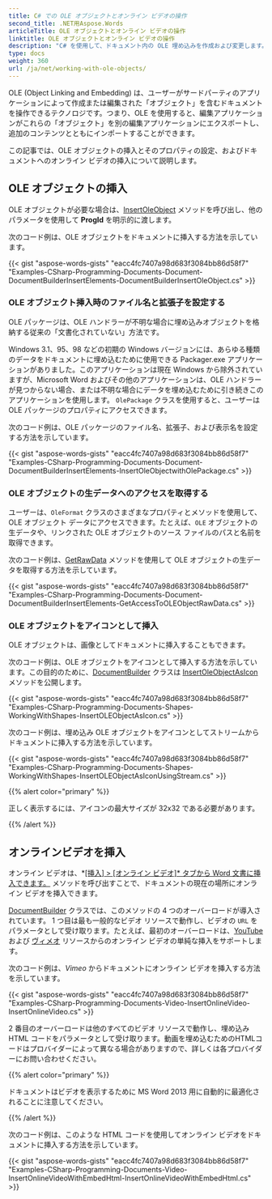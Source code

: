 ```yaml
---
title: C# での OLE オブジェクトとオンライン ビデオの操作
second_title: .NET用Aspose.Words
articleTitle: OLE オブジェクトとオンライン ビデオの操作
linktitle: OLE オブジェクトとオンライン ビデオの操作
description: "C# を使用して、ドキュメント内の OLE 埋め込みを作成および変更します。"
type: docs
weight: 360
url: /ja/net/working-with-ole-objects/
---
```


OLE (Object Linking and Embedding) は、ユーザーがサードパーティのアプリケーションによって作成または編集された「オブジェクト」を含むドキュメントを操作できるテクノロジです。つまり、OLE を使用すると、編集アプリケーションがこれらの「オブジェクト」を別の編集アプリケーションにエクスポートし、追加のコンテンツとともにインポートすることができます。

この記事では、OLE オブジェクトの挿入とそのプロパティの設定、およびドキュメントへのオンライン ビデオの挿入について説明します。

## OLE オブジェクトの挿入

OLE オブジェクトが必要な場合は、[InsertOleObject](https://reference.aspose.com/words/net/aspose.words/documentbuilder/insertoleobject/) メソッドを呼び出し、他のパラメータを使用して **ProgId** を明示的に渡します。

次のコード例は、OLE オブジェクトをドキュメントに挿入する方法を示しています。

{{< gist "aspose-words-gists" "eacc4fc7407a98d683f3084bb86d58f7" "Examples-CSharp-Programming-Documents-Document-DocumentBuilderInsertElements-DocumentBuilderInsertOleObject.cs" >}}

### OLE オブジェクト挿入時のファイル名と拡張子を設定する

OLE パッケージは、OLE ハンドラーが不明な場合に埋め込みオブジェクトを格納する従来の「文書化されていない」方法です。

Windows 3.1、95、98 などの初期の Windows バージョンには、あらゆる種類のデータをドキュメントに埋め込むために使用できる Packager.exe アプリケーションがありました。このアプリケーションは現在 Windows から除外されていますが、Microsoft Word およびその他のアプリケーションは、OLE ハンドラーが見つからない場合、または不明な場合にデータを埋め込むために引き続きこのアプリケーションを使用します。 `OlePackage` クラスを使用すると、ユーザーは OLE パッケージのプロパティにアクセスできます。

次のコード例は、OLE パッケージのファイル名、拡張子、および表示名を設定する方法を示しています。

{{< gist "aspose-words-gists" "eacc4fc7407a98d683f3084bb86d58f7" "Examples-CSharp-Programming-Documents-Document-DocumentBuilderInsertElements-InsertOleObjectwithOlePackage.cs" >}}

### OLE オブジェクトの生データへのアクセスを取得する

ユーザーは、`OleFormat` クラスのさまざまなプロパティとメソッドを使用して、OLE オブジェクト データにアクセスできます。たとえば、`OLE` オブジェクトの生データや、リンクされた OLE オブジェクトのソース ファイルのパスと名前を取得できます。

次のコード例は、[GetRawData](https://reference.aspose.com/words/net/aspose.words.drawing/oleformat/getrawdata/) メソッドを使用して OLE オブジェクトの生データを取得する方法を示しています。

{{< gist "aspose-words-gists" "eacc4fc7407a98d683f3084bb86d58f7" "Examples-CSharp-Programming-Documents-Document-DocumentBuilderInsertElements-GetAccessToOLEObjectRawData.cs" >}}

### OLE オブジェクトをアイコンとして挿入

OLE オブジェクトは、画像としてドキュメントに挿入することもできます。

次のコード例は、OLE オブジェクトをアイコンとして挿入する方法を示しています。この目的のために、[DocumentBuilder](https://reference.aspose.com/words/net/aspose.words/documentbuilder/) クラスは [InsertOleObjectAsIcon](https://reference.aspose.com/words/net/aspose.words/documentbuilder/insertoleobjectasicon/) メソッドを公開します。

{{< gist "aspose-words-gists" "eacc4fc7407a98d683f3084bb86d58f7" "Examples-CSharp-Programming-Documents-Shapes-WorkingWithShapes-InsertOLEObjectAsIcon.cs" >}}

次のコード例は、埋め込み OLE オブジェクトをアイコンとしてストリームからドキュメントに挿入する方法を示しています。

{{< gist "aspose-words-gists" "eacc4fc7407a98d683f3084bb86d58f7" "Examples-CSharp-Programming-Documents-Shapes-WorkingWithShapes-InsertOLEObjectAsIconUsingStream.cs" >}}

{{% alert color="primary" %}}

正しく表示するには、アイコンの最大サイズが 32x32 である必要があります。

{{% /alert %}}

## オンラインビデオを挿入

オンライン ビデオは、*[[挿入] &gt; [オンライン ビデオ]* タブから Word 文書に挿入できます。](https://reference.aspose.com/words/net/aspose.words/documentbuilder/insertonlinevideo/) メソッドを呼び出すことで、ドキュメントの現在の場所にオンライン ビデオを挿入できます。

[DocumentBuilder](https://reference.aspose.com/words/net/aspose.words/documentbuilder/) クラスでは、このメソッドの 4 つのオーバーロードが導入されています。 1 つ目は最も一般的なビデオ リソースで動作し、ビデオの `URL` をパラメータとして受け取ります。たとえば、最初のオーバーロードは、[YouTube](https://www.youtube.com/) および [ヴィメオ](https://vimeo.com/) リソースからのオンライン ビデオの単純な挿入をサポートします。

次のコード例は、*Vimeo* からドキュメントにオンライン ビデオを挿入する方法を示しています。

{{< gist "aspose-words-gists" "eacc4fc7407a98d683f3084bb86d58f7" "Examples-CSharp-Programming-Documents-Video-InsertOnlineVideo-InsertOnlineVideo.cs" >}}

2 番目のオーバーロードは他のすべてのビデオ リソースで動作し、埋め込み HTML コードをパラメータとして受け取ります。動画を埋め込むためのHTMLコードはプロバイダーによって異なる場合がありますので、詳しくは各プロバイダーにお問い合わせください。

{{% alert color="primary" %}}

ドキュメントはビデオを表示するために MS Word 2013 用に自動的に最適化されることに注意してください。

{{% /alert %}}

次のコード例は、このような HTML コードを使用してオンライン ビデオをドキュメントに挿入する方法を示しています。

{{< gist "aspose-words-gists" "eacc4fc7407a98d683f3084bb86d58f7" "Examples-CSharp-Programming-Documents-Video-InsertOnlineVideoWithEmbedHtml-InsertOnlineVideoWithEmbedHtml.cs" >}}
